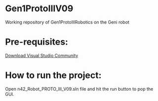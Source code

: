 # Gen1ProtoIIIV09
Working repository of Gen1ProtoIIIRobotics on the Geni robot


# Pre-requisites:
[Download Visual Studio Community](https://visualstudio.microsoft.com/downloads/)

# How to run the project:
Open n42_Robot_PROTO_III_V09.sln file and hit the run button to pop the GUI.
